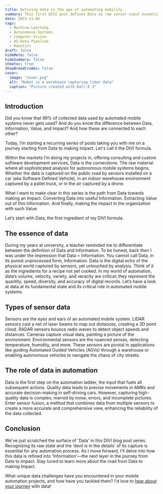 ```yaml
---
title: Defining data in the age of automating mobility
summary: This first DIVI post defines Data as raw sensor input essential for automation, stressing its quality and fusion as key to reliability.
date: 2023-11-06
tags: 
  - Machine-Learning
  - Autonomous-Systems
  - Computer-Vision
  - AI-Data-Pipeline
  - Robotics
draft: false
hideMeta: false
hideSummary: false
showtoc: true
ShowBreadCrumbs: false
cover:
  image: "cover.png"
  alt: "Robot in a warehouse capturing lidar data"
  caption: "Picture created with Dall-E 3"
---
```


## Introduction

Did you know that 99% of collected data used by automated mobile systems never gets used? And do you know the difference between Data, Information, Value, and Impact? And how these are connected to each other?

Today, I’m starting a recurring series of posts taking you with me on a journey starting from Data to making Impact. Let's call it the DIVI formula.

Within the markets I’m doing my projects in, offering consulting and custom software development services, Data is the cornerstone. The raw material where all sophisticated analysis for autonomous mobile systems begins. Whether the data is captured on the public road by sensors installed on a car (aka Software Defined Vehicle), in an indoor warehouse environment captured by a pallet truck, or in the air captured by a drone.

What I want to make clear in this series is the path from Data towards making an Impact. Converting Data into useful Information. Extracting Value out of this Information. And finally, making the Impact in the organization with such Value. 

Let’s start with Data, the first ingredient of my DIVI formula.

## The essence of data

During my years at university, a teacher reminded me to differentiate between the definition of Data and Information. To be honest, back then I was under the impression that Data = Information. You cannot call Data, in its purest unprocessed form, Information. Data is the digital echo of the physical world captured by sensors, yet untouched by analysis. Think of it as the ingredients for a recipe not yet cooked. In my world of automation, data’s volume, velocity, variety, and veracity are critical; they represent the quantity, speed, diversity, and accuracy of digital records. Let’s have a look at data at its fundamental state and its critical role in automated mobile systems.

## Types of sensor data

Sensors are the eyes and ears of an automated mobile system. LIDAR sensors cast a net of laser beams to map out distances, creating a 3D point cloud. RADAR sensors bounce radio waves to detect object speeds and distances. Cameras capture visual data, painting a picture of the environment. Environmental sensors are the nuanced senses, detecting temperature, humidity, and more. These sensors are pivotal in applications like guiding Automated Guided Vehicles (AGVs) through a warehouse or enabling autonomous vehicles to navigate the chaos of city streets.

## The role of data in automation

Data is the first step on the automation ladder, the input that fuels all subsequent actions. Quality data leads to precise movements in AMRs and accurate decision-making in self-driving cars. However, capturing high-quality data is complex, marred by noise, errors, and incomplete pictures. Enter sensor fusion, a method that combines data from multiple sensors to create a more accurate and comprehensive view, enhancing the reliability of the data collected.

## Conclusion

 We've just scratched the surface of 'Data' in this DIVI blog post series. Recognizing its raw state and the ‘devil is in the details’ of its capture is essential for any automation process. As I move forward, I'll delve into how this data is refined into 'Information'—the next layer in the journey from Data to Impact. Stay tuned to learn more about the road from Data to making Impact.

What unique data challenges have you encountered in your mobile automation projects, and how have you tackled them? I'd love to [hear about your journey](#popup) with data!
